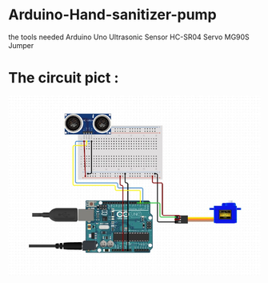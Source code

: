 # Arduino-Hand-sanitizer-pump
the tools needed
Arduino Uno
Ultrasonic Sensor HC-SR04
Servo MG90S
Jumper

# The circuit pict :
![alt text](https://raw.githubusercontent.com/hmk1337/Arduino-Hand-sanitizer-pump/master/circuit.jpg)
